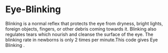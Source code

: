 # Eye-Blinking

Blinking is a normal reflex that protects the eye from dryness, bright lights, foreign objects, fingers, or other debris coming towards it. Blinking also regulates tears which nourish and cleanse the surface of the eye. The blinking rate in newborns is only 2 times per minute.This code gives Eye Blinking .
